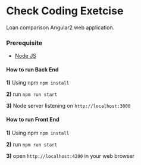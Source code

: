 # Check Coding Exetcise
Loan comparison Angular2 web application.

### Prerequisite
* [Node JS](https://nodejs.org/ "Nodejs")

#### How to run Back End

**1)** Using npm ```npm install```

**2)** run ```npm run start```

**3)** Node server listening on ```http://localhost:3000```

#### How to run Front End

**1)** Using npm ```npm install```

**2)** run ```npm run start```

**3)** open ```http://localhost:4200``` in your web browser